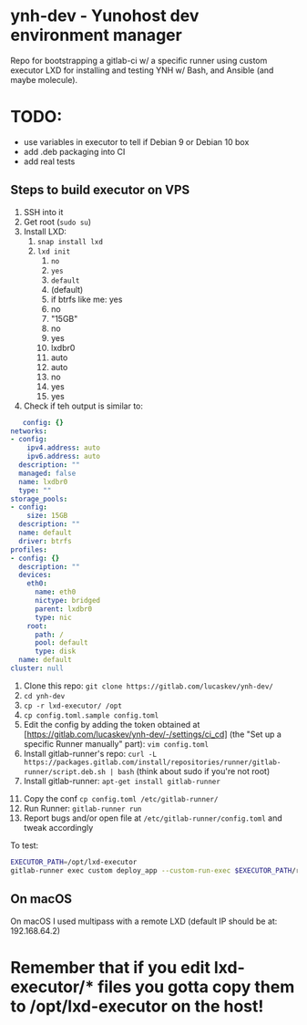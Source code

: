 # ynh-dev - Yunohost dev environment manager

Repo for bootstrapping a gitlab-ci w/ a specific runner using custom executor LXD for installing and testing YNH w/ Bash, and Ansible (and maybe molecule). 

# TODO:
* use variables in executor to tell if Debian 9 or Debian 10 box
* add .deb packaging into CI
* add real tests

## Steps to build executor on VPS
1. SSH into it
2. Get root (`sudo su`)
3. Install LXD:
   1. `snap install lxd`
   2. `lxd init`
      1. `no`
      2. `yes`
      3. `default`
      4. (default)
      5. if btrfs like me: yes
      6. no
      7. "15GB"
      8. no
      9. yes
      10. lxdbr0
      11. auto
      12. auto
      13. no
      14. yes
      15. yes
  1.  Check if teh output is similar to:
```yaml
   config: {}
networks:
- config:
    ipv4.address: auto
    ipv6.address: auto
  description: ""
  managed: false
  name: lxdbr0
  type: ""
storage_pools:
- config:
    size: 15GB
  description: ""
  name: default
  driver: btrfs
profiles:
- config: {}
  description: ""
  devices:
    eth0:
      name: eth0
      nictype: bridged
      parent: lxdbr0
      type: nic
    root:
      path: /
      pool: default
      type: disk
  name: default
cluster: null
```
1. Clone this repo: `git clone https://gitlab.com/lucaskev/ynh-dev/`
2. `cd ynh-dev`
3.  `cp -r lxd-executor/ /opt`
4.  `cp config.toml.sample config.toml`
5.  Edit the config by adding the token obtained at [https://gitlab.com/lucaskev/ynh-dev/-/settings/ci_cd] (the "Set up a specific Runner manually" part): `vim config.toml`
6. Install gitlab-runner's repo: `curl -L https://packages.gitlab.com/install/repositories/runner/gitlab-runner/script.deb.sh | bash` (think about sudo if you're not root)
7.  Install gitlab-runner: `apt-get install gitlab-runner`
<!-- 10. `gitlab-runner register` 
    1.  `https://gitlab.com/`
    2.  The token
    3.  A description
    4.  Tags
    5.  `custom`
    6.    -->
11. Copy the conf `cp config.toml /etc/gitlab-runner/`
12. Run Runner: `gitlab-runner run`
13. Report bugs and/or open file at `/etc/gitlab-runner/config.toml` and tweak accordingly

To test:
```bash
EXECUTOR_PATH=/opt/lxd-executor
gitlab-runner exec custom deploy_app --custom-run-exec $EXECUTOR_PATH/run.sh   --builds-dir "/builds"  --cache-dir "/cache" --custom-prepare-exec $EXECUTOR_PATH/prepare.sh --custom-cleanup-exec $EXECUTOR_PATH/cleanup.sh
```

## On macOS
On macOS I used multipass with a remote LXD (default IP should be at: 192.168.64.2)

# Remember that if you edit lxd-executor/* files you gotta copy them to /opt/lxd-executor on the host!